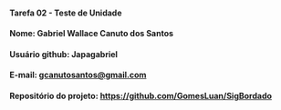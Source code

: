 #### Tarefa 02 - Teste de Unidade

#### Nome: Gabriel Wallace Canuto dos Santos
#### Usuário github: Japagabriel
#### E-mail: gcanutosantos@gmail.com

#### Repositório do projeto: https://github.com/GomesLuan/SigBordado
